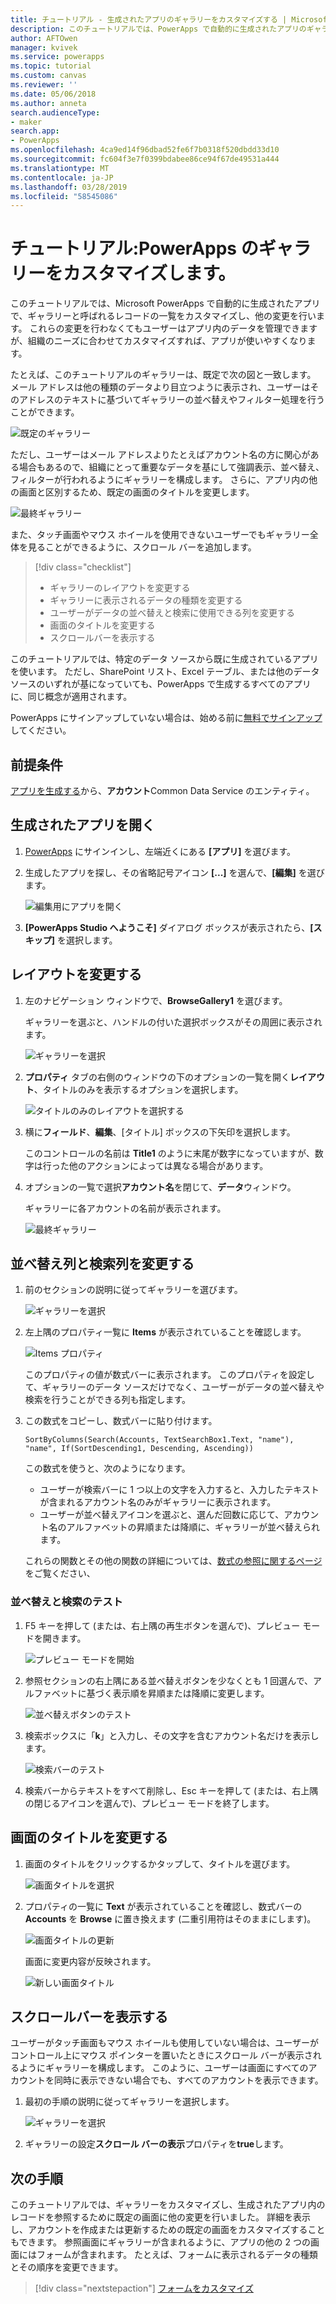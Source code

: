 ```yaml
---
title: チュートリアル - 生成されたアプリのギャラリーをカスタマイズする | Microsoft Docs
description: このチュートリアルでは、PowerApps で自動的に生成されたアプリのギャラリーと他の要素に表示されるデータをカスタマイズします。
author: AFTOwen
manager: kvivek
ms.service: powerapps
ms.topic: tutorial
ms.custom: canvas
ms.reviewer: ''
ms.date: 05/06/2018
ms.author: anneta
search.audienceType:
- maker
search.app:
- PowerApps
ms.openlocfilehash: 4ca9ed14f96dbad52fe6f7b0318f520dbdd33d10
ms.sourcegitcommit: fc604f3e7f0399bdabee86ce94f67de49531a444
ms.translationtype: MT
ms.contentlocale: ja-JP
ms.lasthandoff: 03/28/2019
ms.locfileid: "58545086"
---
```

# <a name="tutorial-customize-a-gallery-in-powerapps"></a>チュートリアル:PowerApps のギャラリーをカスタマイズします。

このチュートリアルでは、Microsoft PowerApps で自動的に生成されたアプリで、ギャラリーと呼ばれるレコードの一覧をカスタマイズし、他の変更を行います。 これらの変更を行わなくてもユーザーはアプリ内のデータを管理できますが、組織のニーズに合わせてカスタマイズすれば、アプリが使いやすくなります。

たとえば、このチュートリアルのギャラリーは、既定で次の図と一致します。 メール アドレスは他の種類のデータより目立つように表示され、ユーザーはそのアドレスのテキストに基づいてギャラリーの並べ替えやフィルター処理を行うことができます。

![既定のギャラリー](./media/customize-layout-sharepoint/gallery-before.png)

ただし、ユーザーはメール アドレスよりたとえばアカウント名の方に関心がある場合もあるので、組織にとって重要なデータを基にして強調表示、並べ替え、フィルターが行われるようにギャラリーを構成します。 さらに、アプリ内の他の画面と区別するため、既定の画面のタイトルを変更します。

![最終ギャラリー](./media/customize-layout-sharepoint/gallery-after.png)

また、タッチ画面やマウス ホイールを使用できないユーザーでもギャラリー全体を見ることができるように、スクロール バーを追加します。

> [!div class="checklist"]
> * ギャラリーのレイアウトを変更する
> * ギャラリーに表示されるデータの種類を変更する
> * ユーザーがデータの並べ替えと検索に使用できる列を変更する
> * 画面のタイトルを変更する
> * スクロールバーを表示する

このチュートリアルでは、特定のデータ ソースから既に生成されているアプリを使います。 ただし、SharePoint リスト、Excel テーブル、または他のデータ ソースのいずれが基になっていても、PowerApps で生成するすべてのアプリに、同じ概念が適用されます。

PowerApps にサインアップしていない場合は、始める前に[無料でサインアップ](https://web.powerapps.com?utm_source=padocs&utm_medium=linkinadoc&utm_campaign=referralsfromdoc)してください。

## <a name="prerequisites"></a>前提条件

[アプリを生成する](data-platform-create-app.md)から、**アカウント**Common Data Service のエンティティ。

## <a name="open-the-generated-app"></a>生成されたアプリを開く

1. [PowerApps](https://web.powerapps.com?utm_source=padocs&utm_medium=linkinadoc&utm_campaign=referralsfromdoc) にサインインし、左端近くにある **[アプリ]** を選びます。

1. 生成したアプリを探し、その省略記号アイコン **[...]** を選んで、**[編集]** を選びます。

    ![編集用にアプリを開く](./media/customize-layout-sharepoint/open-app.png)

1. **[PowerApps Studio へようこそ]** ダイアログ ボックスが表示されたら、**[スキップ]** を選択します。

## <a name="change-the-layout"></a>レイアウトを変更する

1. 左のナビゲーション ウィンドウで、**BrowseGallery1** を選びます。

    ギャラリーを選ぶと、ハンドルの付いた選択ボックスがその周囲に表示されます。

    ![ギャラリーを選択](media/customize-layout-sharepoint/select-gallery-1.png)

1. **プロパティ** タブの右側のウィンドウの下のオプションの一覧を開く**レイアウト**、タイトルのみを表示するオプションを選択します。

    ![タイトルのみのレイアウトを選択する](./media/customize-layout-sharepoint/choose-layout.png)

1. 横に**フィールド**、**編集**、[タイトル] ボックスの下矢印を選択します。

    このコントロールの名前は **Title1** のように末尾が数字になっていますが、数字は行った他のアクションによっては異なる場合があります。

1. オプションの一覧で選択**アカウント名**を閉じて、**データ**ウィンドウ。

    ギャラリーに各アカウントの名前が表示されます。

    ![最終ギャラリー](./media/customize-layout-sharepoint/final-gallery.png)

## <a name="change-sort-and-search-columns"></a>並べ替え列と検索列を変更する

1. 前のセクションの説明に従ってギャラリーを選びます。

    ![ギャラリーを選択](./media/customize-layout-sharepoint/select-gallery-title.png)

1. 左上隅のプロパティ一覧に **Items** が表示されていることを確認します。

    ![Items プロパティ](./media/customize-layout-sharepoint/items-property.png)

    このプロパティの値が数式バーに表示されます。 このプロパティを設定して、ギャラリーのデータ ソースだけでなく、ユーザーがデータの並べ替えや検索を行うことができる列も指定します。

1. この数式をコピーし、数式バーに貼り付けます。

    ```SortByColumns(Search(Accounts, TextSearchBox1.Text, "name"), "name", If(SortDescending1, Descending, Ascending))```

    この数式を使うと、次のようになります。

    * ユーザーが検索バーに 1 つ以上の文字を入力すると、入力したテキストが含まれるアカウント名のみがギャラリーに表示されます。
    * ユーザーが並べ替えアイコンを選ぶと、選んだ回数に応じて、アカウント名のアルファベットの昇順または降順に、ギャラリーが並べ替えられます。

     これらの関数とその他の関数の詳細については、[数式の参照に関するページ](formula-reference.md)をご覧ください、

### <a name="test-sorting-and-searching"></a>並べ替えと検索のテスト

1. F5 キーを押して (または、右上隅の再生ボタンを選んで)、プレビュー モードを開きます。

    ![プレビュー モードを開始](./media/customize-layout-sharepoint/open-preview.png)

1. 参照セクションの右上隅にある並べ替えボタンを少なくとも 1 回選んで、アルファベットに基づく表示順を昇順または降順に変更します。

    ![並べ替えボタンのテスト](./media/customize-layout-sharepoint/sort-button.png)

1. 検索ボックスに「**k**」と入力し、その文字を含むアカウント名だけを表示します。

    ![検索バーのテスト](./media/customize-layout-sharepoint/test-filter.png)

1. 検索バーからテキストをすべて削除し、Esc キーを押して (または、右上隅の閉じるアイコンを選んで)、プレビュー モードを終了します。

## <a name="change-the-screen-title"></a>画面のタイトルを変更する

1. 画面のタイトルをクリックするかタップして、タイトルを選びます。

    ![画面タイトルを選択](./media/customize-layout-sharepoint/select-title.png)

1. プロパティの一覧に **Text** が表示されていることを確認し、数式バーの **Accounts** を **Browse** に置き換えます (二重引用符はそのままにします)。

    ![画面タイトルの更新](./media/customize-layout-sharepoint/change-screen-title.png)

    画面に変更内容が反映されます。

    ![新しい画面タイトル](./media/customize-layout-sharepoint/new-screen-title.png)

## <a name="show-a-scrollbar"></a>スクロールバーを表示する

ユーザーがタッチ画面もマウス ホイールも使用していない場合は、ユーザーがコントロール上にマウス ポインターを置いたときにスクロール バーが表示されるようにギャラリーを構成します。 このように、ユーザーは画面にすべてのアカウントを同時に表示できない場合でも、すべてのアカウントを表示できます。

1. 最初の手順の説明に従ってギャラリーを選択します。

    ![ギャラリーを選択](./media/customize-layout-sharepoint/select-gallery-sorted.png)

1. ギャラリーの設定**スクロール バーの表示**プロパティを**true**します。

## <a name="next-steps"></a>次の手順

このチュートリアルでは、ギャラリーをカスタマイズし、生成されたアプリ内のレコードを参照するために既定の画面に他の変更を行いました。 詳細を表示し、アカウントを作成または更新するための既定の画面をカスタマイズすることもできます。 参照画面にギャラリーが含まれるように、アプリの他の 2 つの画面にはフォームが含まれます。 たとえば、フォームに表示されるデータの種類とその順序を変更できます。

> [!div class="nextstepaction"]
> [フォームをカスタマイズ](customize-forms-sharepoint.md)
